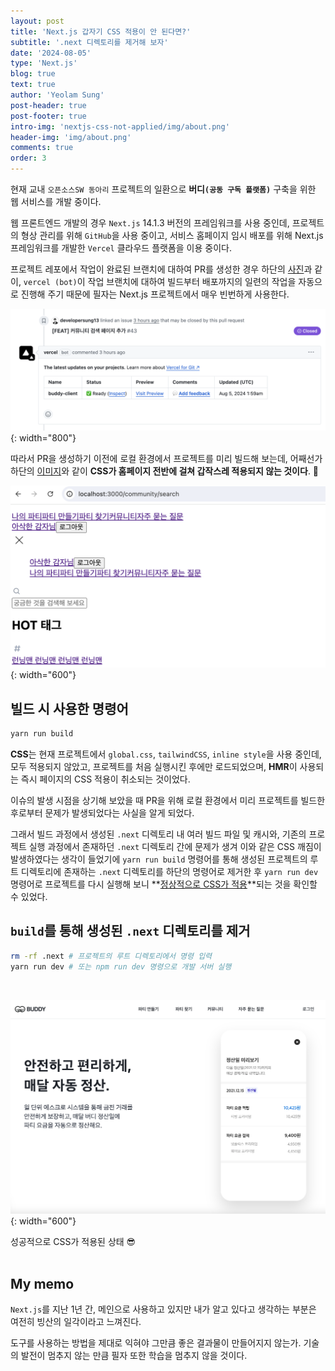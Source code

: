 ```yaml
---
layout: post
title: 'Next.js 갑자기 CSS 적용이 안 된다면?'
subtitle: '.next 디렉토리를 제거해 보자'
date: '2024-08-05'
type: 'Next.js'
blog: true
text: true
author: 'Yeolam Sung'
post-header: true
post-footer: true
intro-img: 'nextjs-css-not-applied/img/about.png'
header-img: 'img/about.png'
comments: true
order: 3
---
```


현재 교내 `오픈소스SW 동아리` 프로젝트의 일환으로 **버디`(공동 구독 플랫폼)`** 구축을 위한 웹
서비스를 개발 중이다.

웹 프론트엔드 개발의 경우 `Next.js` 14.1.3 버전의 프레임워크를 사용 중인데,
프로젝트의 형상 관리를 위해 `GitHub`을 사용 중이고, 서비스 홈페이지 임시 배포를 위해 Next.js 프레임워크를 개발한 `Vercel` 클라우드 플랫폼을 이용 중이다.

프로젝트 레포에서 작업이 완료된 브랜치에 대하여 PR를 생성한 경우 하단의 [사진](#vercel-bot-image)과 같이, `vercel (bot)`이 작업 브랜치에 대하여 빌드부터 배포까지의 일련의 작업을 자동으로 진행해 주기 때문에 필자는 Next.js 프로젝트에서 매우 빈번하게 사용한다.

<a name="vercel-bot-image"></a>
![vercel bot in pr](img/img2.png){: width="800"}

따라서 PR을 생성하기 이전에 로컬 환경에서 프로젝트를 미리 빌드해 보는데, 어째선가 하단의 [이미지](#about)와 같이
**CSS가 홈페이지 전반에 걸쳐 갑작스레 적용되지 않는 것이다**. 🫨

<a name="about"></a>
![about](img/about.png){: width="600"}

## 빌드 시 사용한 명령어

```sh
yarn run build
```

**CSS**는 현재 프로젝트에서 `global.css`, `tailwindCSS`, `inline style`을 사용 중인데, 모두 적용되지 않았고, 프로젝트를 처음 실행시킨 후에만 로드되었으며, **HMR**이 사용되는 즉시 페이지의 CSS 적용이 취소되는 것이었다.

이슈의 발생 시점을 상기해 보았을 때 PR을 위해 로컬 환경에서 미리 프로젝트를 빌드한 후로부터 문제가 발생되었다는 사실을 알게 되었다.

그래서 빌드 과정에서 생성된 `.next` 디렉토리 내 여러 빌드 파일 및 캐시와, 기존의 프로젝트 실행 과정에서 존재하던 `.next` 디렉토리 간에 문제가 생겨 이와 같은 CSS 깨짐이 발생하였다는 생각이 들었기에 `yarn run build` 명령어를 통해 생성된 프로젝트의 루트 디렉토리에 존재하는 `.next` 디렉토리를 하단의 명령어로 제거한 후 `yarn run dev` 명령어로 프로젝트를 다시 실행해 보니 **[정상적으로 CSS가 적용](#css-success-applied)**되는 것을 확인할 수 있었다.

## `build`를 통해 생성된 `.next` 디렉토리를 제거

```sh
rm -rf .next # 프로젝트의 루트 디렉토리에서 명령 입력
yarn run dev # 또는 npm run dev 명령으로 개발 서버 실행
```

<br />

<a name="css-success-applied"></a>
![css success applied](img/img3.png){: width="600"}

<figcaption>성공적으로 CSS가 적용된 상태 😎</figcaption>

<br />

## My memo

`Next.js`를 지난 1년 간, 메인으로 사용하고 있지만 내가 알고 있다고 생각하는 부분은 여전히 빙산의 일각이라고 느껴진다.

도구를 사용하는 방법을 제대로 익혀야 그만큼 좋은 결과물이 만들어지지 않는가. 기술의 발전이 멈추지 않는 만큼 필자 또한 학습을 멈추지 않을 것이다.

